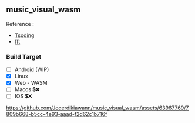 ## music_visual_wasm

Reference : 
- [Tsoding](https://youtube.com/playlist?list=PLpM-Dvs8t0Vak1rrE2NJn8XYEJ5M7-BqT&si=MXA-Z-ewLH4p3xdj)
- [fft](https://rosettacode.org/wiki/Fast_Fourier_transform#C)

### Build Target

- [ ] Android (WIP)
- [x] Linux
- [x] Web - WASM
- [ ] Macos 💲❌
- [ ] IOS 💲❌                                                                   

https://github.com/Jocerdikiawann/music_visual_wasm/assets/63967769/7809b668-b5cc-4e93-aaad-f2d62c1b716f

            
